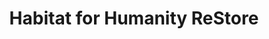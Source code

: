 ---
title: "Habitat for Humanity ReStore"
url: /emporia/habitat-for-humanity-restore/
shop: charity
---